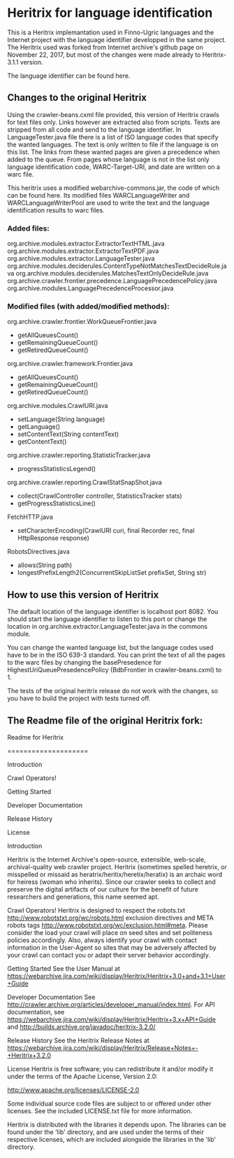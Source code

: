 # Heritrix for language identification

This is a Heritrix implemantation used in Finno-Ugric languages and the Internet project with the language identifier developped in the same project. The Heritrix used was forked from Internet archive's github page on November 22, 2017, but most of the changes were made already to Heritrix-3.1.1 version.

The language identifier can be found here.

## Changes to the original Heritrix

Using the crawler-beans.cxml file provided, this version of Heritrix crawls for text files only. Links however are extracted also from scripts. Texts are stripped from all code and send to the language identifier. In LanguageTester.java file there is a list of ISO language codes that specify the wanted languages. The text is only written to file if the language is on this list. The links from these wanted pages are given a precedence when added to the queue. From pages whose language is not in the list only language identification code, WARC-Target-URI, and date are written on a warc file.

This heritrix uses a modified webarchive-commons.jar, the code of which can be found here. Its modified files WARCLanguageWriter and WARCLanguageWriterPool are used to write the text and the language identification results to warc files.

### Added files:

org.archive.modules.extractor.ExtractorTextHTML.java 
org.archive.modules.extractor.ExtractorTextPDF.java org.archive.modules.extractor.LanguageTester.java 
org.archive.modules.deciderules.ContentTypeNotMatchesTextDecideRule.java
org.archive.modules.deciderules.MatchesTextOnlyDecideRule.java
org.archive.crawler.frontier.precedence.LanguagePrecedencePolicy.java 
org.archive.modules.LanguagePrecedenceProcessor.java

### Modified files (with added/modified methods):

org.archive.crawler.frontier.WorkQueueFrontier.java
- getAllQueuesCount()
- getRemainingQueueCount()
- getRetiredQueueCount()

org.archive.crawler.framework.Frontier.java
- getAllQueuesCount()
- getRemainingQueueCount()
- getRetiredQueueCount()

org.archive.modules.CrawlURI.java
- setLanguage(String language)
- getLanguage()
- setContentText(String contentText)
- getContentText()

org.archive.crawler.reporting.StatisticTracker.java
- progressStatisticsLegend()

org.archive.crawler.reporting.CrawlStatSnapShot.java
- collect(CrawlController controller, StatisticsTracker stats)
- getProgressStatisticsLine()

FetchHTTP.java
- setCharacterEncoding(CrawlURI curi, final Recorder rec, final HttpResponse response)

RobotsDirectives.java
- allows(String path)
- longestPrefixLength2(ConcurrentSkipListSet<String> prefixSet, String str)

## How to use this version of Heritrix

The default location of the language identifier is localhost port 8082. You should start the language identifier to listen to this port or change the location in org.archive.extractor.LanguageTester.java in the commons module.

You can change the wanted language list, but the language codes used have to be in the ISO 639-3 standard. You can print the text of all the pages to the warc files by changing the basePresedence for HighestUriQueuePresedencePolicy (BdbFrontier in crawler-beans.cxml) to 1.

The tests of the original heritrix release do not work with the changes, so you have to build the project with tests turned off.

## The Readme file of the original Heritrix fork:

Readme for Heritrix

====================

Introduction

Crawl Operators!

Getting Started

Developer Documentation

Release History

License

Introduction

Heritrix is the Internet Archive's open-source, extensible, web-scale, archival-quality web crawler project. Heritrix (sometimes spelled heretrix, or misspelled or missaid as heratrix/heritix/heretix/heratix) is an archaic word for heiress (woman who inherits). Since our crawler seeks to collect and preserve the digital artifacts of our culture for the benefit of future researchers and generations, this name seemed apt.

Crawl Operators!
Heritrix is designed to respect the robots.txt http://www.robotstxt.org/wc/robots.html exclusion directives and META robots tags http://www.robotstxt.org/wc/exclusion.html#meta. Please consider the load your crawl will place on seed sites and set politeness policies accordingly. Also, always identify your crawl with contact information in the User-Agent so sites that may be adversely affected by your crawl can contact you or adapt their server behavior accordingly.

Getting Started
See the User Manual at https://webarchive.jira.com/wiki/display/Heritrix/Heritrix+3.0+and+3.1+User+Guide

Developer Documentation
See http://crawler.archive.org/articles/developer_manual/index.html. For API documentation, see https://webarchive.jira.com/wiki/display/Heritrix/Heritrix+3.x+API+Guide and http://builds.archive.org/javadoc/heritrix-3.2.0/

Release History
See the Heritrix Release Notes at https://webarchive.jira.com/wiki/display/Heritrix/Release+Notes+-+Heritrix+3.2.0

License
Heritrix is free software; you can redistribute it and/or modify it under the terms of the Apache License, Version 2.0:

http://www.apache.org/licenses/LICENSE-2.0

Some individual source code files are subject to or offered under other licenses. See the included LICENSE.txt file for more information.

Heritrix is distributed with the libraries it depends upon. The libraries can be found under the 'lib' directory, and are used under the terms of their respective licenses, which are included alongside the libraries in the 'lib' directory.
